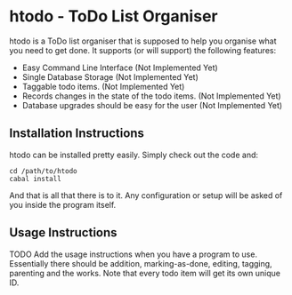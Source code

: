 # htodo - ToDo List Organiser

htodo is a ToDo list organiser that is supposed to help you organise what you need to get done. It
supports (or will support) the following features:

 - Easy Command Line Interface (Not Implemented Yet)
 - Single Database Storage (Not Implemented Yet)
 - Taggable todo items. (Not Implemented Yet)
 - Records changes in the state of the todo items. (Not Implemented Yet)
 - Database upgrades should be easy for the user (Not Implemented Yet)

## Installation Instructions

htodo can be installed pretty easily. Simply check out the code and:

    cd /path/to/htodo
    cabal install

And that is all that there is to it. Any configuration or setup will be asked of you inside the
program itself.

## Usage Instructions

TODO Add the usage instructions when you have a program to use. Essentially there should be addition,
marking-as-done, editing, tagging, parenting and the works. Note that every todo item will get its
own unique ID.
